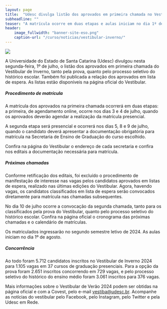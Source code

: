 ```yaml
---
layout: page
title:  "Udesc divulga listão dos aprovados em primeira chamada no Vestibular de Inverno"
subheadline: ""
teaser: "A matrícula ocorre em duas etapas e aulas iniciam no dia 1º de agosto"
header:
    image_fullwidth: "banner-site-eso.png"
    caption-url: "/curso/noticias/vestibular-inverno/"
---
```


<img class="img-responsive" src="{{site.urlimg}}banner-vestibular-udesc.jpg"/>

A Universidade do Estado de Santa Catarina (Udesc) divulgou nesta segunda-feira, 1º de julho, o listão dos aprovados em primeira chamada do Vestibular de Inverno, tanto pela prova, quanto pelo processo seletivo do histórico escolar. Também foi publicada a relação dos aprovados em lista de espera.  As listas estão disponíveis na página oficial do Vestibular.

##### **Procedimento de matrícula**

A matrícula dos aprovados na primeira chamada ocorrerá em duas etapas: a primeira, de agendamento online, ocorre nos dias 3 e 4 de julho, quando os aprovados deverão agendar a realização da matrícula presencial.

A segunda etapa será presencial e ocorrerá nos dias 5, 8 e 9 de julho, quando o candidato deverá apresentar a documentação obrigatória para matrícula na Secretaria de Ensino de Graduação do curso escolhido.

Confira na página do Vestibular o endereço de cada secretaria e confira nos editais a documentação necessária para matrícula.

##### **Próximas chamadas**

Conforme retificação dos editais, foi excluído o procedimento de manifestação de interesse nas vagas pelos candidatos aprovados em listas de espera, realizado nas últimas edições do Vestibular. Agora, havendo vagas, os candidatos classificados em lista de espera serão convocados diretamente para matrícula nas chamadas subsequentes.

No dia 10 de julho ocorre a convocação da segunda chamada, tanto para os classificados pela prova do Vestibular, quanto pelo processo seletivo do histórico escolar. Confira na página oficial o cronograma das próximas chamadas e o calendário de matrículas.

Os matriculados ingressarão no segundo semestre letivo de 2024. As aulas iniciam no dia 1º de agosto.

##### **Concorrência**

Ao todo foram 5.712 candidatos inscritos no Vestibular de Inverno 2024 para 1.105 vagas em 37 cursos de graduação presenciais. Para a opção da prova foram 2.651 inscritos concorrendo em 729 vagas, e pelo processo seletivo do histórico do ensino médio foram 3.061 inscritos para 376 vagas.

Mais informações sobre o Vestibular de Verão 2024 podem ser obtidas na página oficial e com a Covest, pelo e-mail vestiba@udesc.br. Acompanhe as notícias do vestibular pelo Facebook, pelo Instagram, pelo Twitter e pela Udesc em Rede.